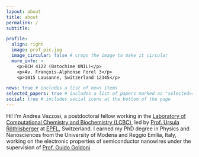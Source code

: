 ```yaml
---
layout: about
title: about
permalink: /
subtitle:

profile:
  align: right
  image: prof_pic.jpg
  image_circular: false # crops the image to make it circular
  more_info: >
    <p>BCH 4122 (Batochime UNIL)</p>
    <p>Av. François-Alphonse Forel 3</p>
    <p>1015 Lausanne, Switzerland 12345</p>

news: true # includes a list of news items
selected_papers: true # includes a list of papers marked as "selected={true}"
social: true # includes social icons at the bottom of the page
---
```


Hi! I’m Andrea Vezzosi, a postdoctoral fellow working in the [Laboratory of Computational Chemistry and Biochemistry (LCBC)](https://www.epfl.ch/labs/lcbc/), led by [Prof. Ursula Röthlisberger](https://www.epfl.ch/labs/lcbc/prof-ursula-rothlisberger/) at [EPFL](https://www.epfl.ch/en/), Switzerland.
I earned my PhD degree in Physics and Nanosciences from the University of Modena and Reggio Emilia, Italy, working on the electronic properties of semiconductor nanowires under the supervision of [Prof. Guido Goldoni](https://personale.unimore.it/rubrica/dettaglio/ggoldoni).
